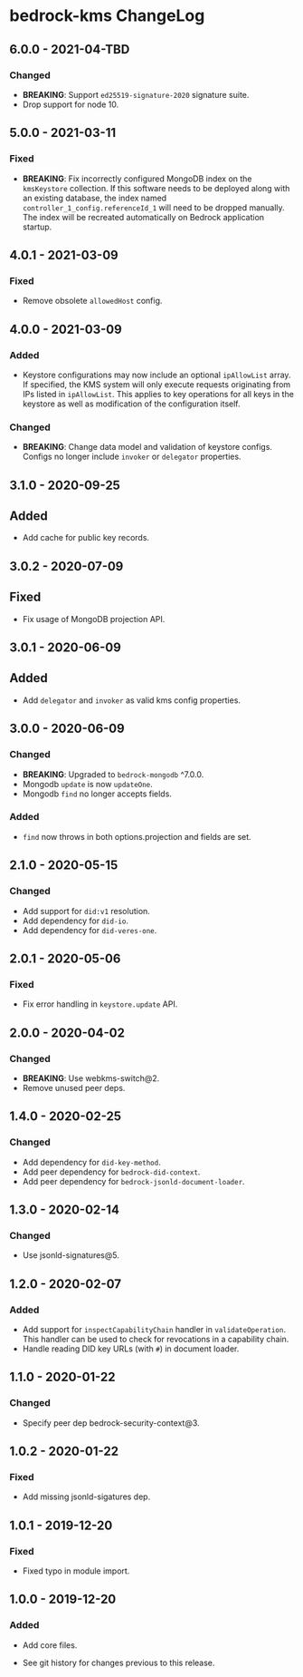 # bedrock-kms ChangeLog

## 6.0.0 - 2021-04-TBD

### Changed
- **BREAKING**: Support `ed25519-signature-2020` signature suite.
- Drop support for node 10.

## 5.0.0 - 2021-03-11

### Fixed
- **BREAKING**: Fix incorrectly configured MongoDB index on the `kmsKeystore`
  collection. If this software needs to be deployed along with an existing
  database, the index named `controller_1_config.referenceId_1` will need to
  be dropped manually. The index will be recreated automatically on Bedrock
  application startup.

## 4.0.1 - 2021-03-09

### Fixed
- Remove obsolete `allowedHost` config.

## 4.0.0 - 2021-03-09

### Added
- Keystore configurations may now include an optional `ipAllowList` array. If
  specified, the KMS system will only execute requests originating from IPs
  listed in `ipAllowList`. This applies to key operations for all keys in the
  keystore as well as modification of the configuration itself.

### Changed
- **BREAKING**: Change data model and validation of keystore configs. Configs
  no longer include `invoker` or `delegator` properties.

## 3.1.0 - 2020-09-25

## Added
- Add cache for public key records.

## 3.0.2 - 2020-07-09

## Fixed
- Fix usage of MongoDB projection API.

## 3.0.1 - 2020-06-09

## Added
- Add `delegator` and `invoker` as valid kms config properties.

## 3.0.0 - 2020-06-09

### Changed
- **BREAKING**: Upgraded to `bedrock-mongodb` ^7.0.0.
- Mongodb `update` is now `updateOne`.
- Mongodb `find` no longer accepts fields.

### Added
- `find` now throws in both options.projection and fields are set.

## 2.1.0 - 2020-05-15

### Changed
- Add support for `did:v1` resolution.
- Add dependency for `did-io`.
- Add dependency for `did-veres-one`.

## 2.0.1 - 2020-05-06

### Fixed
- Fix error handling in `keystore.update` API.

## 2.0.0 - 2020-04-02

### Changed
- **BREAKING**: Use webkms-switch@2.
- Remove unused peer deps.

## 1.4.0 - 2020-02-25

### Changed
- Add dependency for `did-key-method`.
- Add peer dependency for `bedrock-did-context`.
- Add peer dependency for `bedrock-jsonld-document-loader`.

## 1.3.0 - 2020-02-14

### Changed
- Use jsonld-signatures@5.

## 1.2.0 - 2020-02-07

### Added
- Add support for `inspectCapabilityChain` handler in `validateOperation`. This
  handler can be used to check for revocations in a capability chain.
- Handle reading DID key URLs (with `#`) in document loader.

## 1.1.0 - 2020-01-22

### Changed
- Specify peer dep bedrock-security-context@3.

## 1.0.2 - 2020-01-22

### Fixed
- Add missing jsonld-sigatures dep.

## 1.0.1 - 2019-12-20

### Fixed
- Fixed typo in module import.

## 1.0.0 - 2019-12-20

### Added
- Add core files.

- See git history for changes previous to this release.
